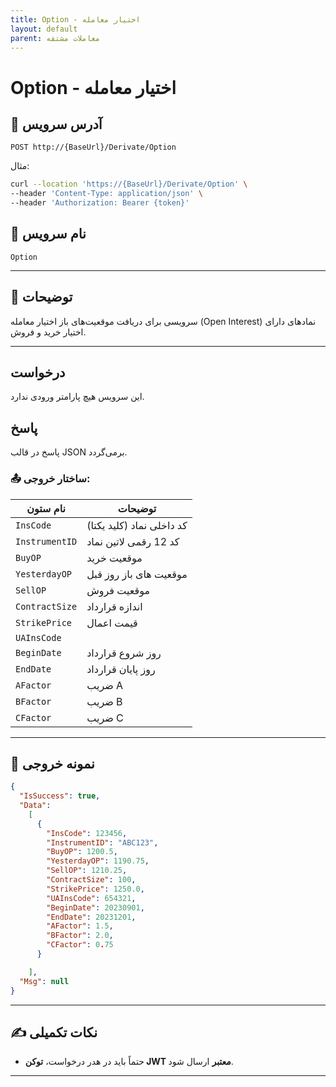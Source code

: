 ```yaml
---
title: Option - اختیار معامله
layout: default
parent: معاملات مشتقه
---
```


# Option - اختیار معامله

## 📌 آدرس سرویس

```http
POST http://{BaseUrl}/Derivate/Option
```

مثال:

```bash
curl --location 'https://{BaseUrl}/Derivate/Option' \
--header 'Content-Type: application/json' \
--header 'Authorization: Bearer {token}'
```  

## 🧾 نام سرویس

`Option`

---

## 🎯 توضیحات

سرویسی برای دریافت موقعیت‌های باز اختیار معامله (Open Interest) نمادهای دارای اختیار خرید و فروش.

---

## درخواست

این سرویس هیچ پارامتر ورودی ندارد.

## پاسخ

پاسخ در قالب JSON برمی‌گردد.

### 📤 ساختار خروجی:

| نام ستون | توضیحات |
|---|---|
| `InsCode` | کد داخلی نماد (کلید یکتا) |
| `InstrumentID` | کد 12 رقمی لاتین نماد |
| `BuyOP` | موقعیت خرید |
| `YesterdayOP` | موقعیت های باز روز قبل |
| `SellOP` | موقعیت فروش |
| `ContractSize` | اندازه قرارداد |
| `StrikePrice` | قیمت اعمال  |
| `UAInsCode` |  |
| `BeginDate`        | روز شروع قرارداد              |
| `EndDate`          | روز پایان قرارداد             |
| `AFactor` | ضریب A |
| `BFactor` | ضریب B |
| `CFactor` | ضریب C |

---

## 📄 نمونه خروجی

```json
{
  "IsSuccess": true,
  "Data":
    [
      {
        "InsCode": 123456,
        "InstrumentID": "ABC123",
        "BuyOP": 1200.5,
        "YesterdayOP": 1190.75,
        "SellOP": 1210.25,
        "ContractSize": 100,
        "StrikePrice": 1250.0,
        "UAInsCode": 654321,
        "BeginDate": 20230901,
        "EndDate": 20231201,
        "AFactor": 1.5,
        "BFactor": 2.0,
        "CFactor": 0.75
      }

    ],
  "Msg": null
}
```

---

## ✍️ نکات تکمیلی
- حتماً باید در هدر درخواست، **توکن JWT معتبر** ارسال شود.

---


